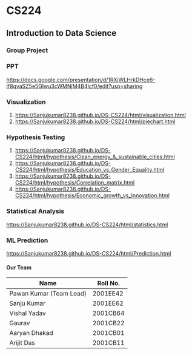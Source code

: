 # CS224

## Introduction to Data Science

### Group Project

### PPT

https://docs.google.com/presentation/d/1RXjWLHrkDHce6-If8qvaSZ5e5GIwu3cWMNjM4B4lcf0/edit?usp=sharing

### Visualization

1. https://Sanjukumar8238.github.io/DS-CS224/html/visualization.html
2. https://Sanjukumar8238.github.io/DS-CS224/html/piechart.html

### Hypothesis Testing

1. https://Sanjukumar8238.github.io/DS-CS224/html/hypothesis/Clean_energy_&_sustainable_cities.html
2. https://Sanjukumar8238.github.io/DS-CS224/html/hypothesis/Education_vs_Gender_Equality.html
3. https://Sanjukumar8238.github.io/DS-CS224/html/hypothesis/Correlation_matrix.html
4. https://Sanjukumar8238.github.io/DS-CS224/html/hypothesis/Economic_growth_vs_Innovation.html

### Statistical Analysis

https://Sanjukumar8238.github.io/DS-CS224/html/statistics.html

### ML Prediction

https://Sanjukumar8238.github.io/DS-CS224/html/Prediction.html

#### Our Team

| Name                    | Roll No. |
| ----------------------- | -------- |
| Pawan Kumar (Team Lead) | 2001EE42 |
| Sanju Kumar             | 2001EE62 |
| Vishal Yadav            | 2001CB64 |
| Gaurav                  | 2001CB22 |
| Aaryan Dhakad           | 2001CB01 |
| Arijit Das              | 2001CB11 |
